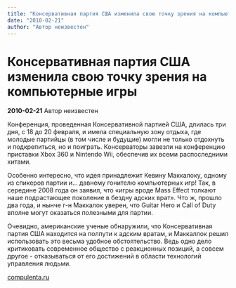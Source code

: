 ```yaml
---
title: "Консервативная партия США изменила свою точку зрения на компьютерные игры"
date: "2010-02-21"
author: "Автор неизвестен"
---
```


# Консервативная партия США изменила свою точку зрения на компьютерные игры

**2010-02-21** Автор неизвестен

Конференция, проведенная Консервативной партией США, длилась три дня, с 18 до 20 февраля, и имела специальную зону отдыха, где молодые партийцы (в том числе и будущие) могли не только отдохнуть и подкрепиться, но и поиграть. Консерваторы завезли на конференцию приставки Xbox 360 и Nintendo Wii, обеспечив их всеми распоследними хитами.

Особенно интересно, что идея принадлежит Кевину Маккалоку, одному из спикеров партии и... давнему гонителю компьютерных игр! Так, в середине 2008 года он заявил, что «игры вроде Mass Effect толкают наше подрастающее поколение в бездну адских врат». Что ж, прошло два года, и нынче г-н Маккалок уверен, что Guitar Hero и Call of Duty вполне могут оказаться полезными для партии.

Очевидно, американские ученые обнаружили, что Консервативная партия США находится на полпути к адским вратам, и Маккаллок решил использовать это весьма удобное обстоятельство. Ведь одно дело критиковать современное общество с реакционных позиций, а совсем другое - отказываться от его достижений в области технологий управления людьми.

[compulenta.ru](http://games.compulenta.ru/508301/)